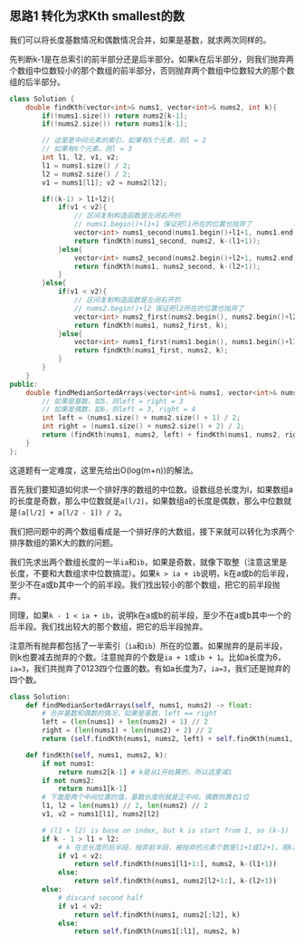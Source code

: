 ## 思路1 转化为求Kth smallest的数

我们可以将长度基数情况和偶数情况合并，如果是基数，就求两次同样的。

先判断k-1是在总索引的前半部分还是后半部分。如果k在后半部分，则我们抛弃两个数组中位数较小的那个数组的前半部分，否则抛弃两个数组中位数较大的那个数组的后半部分。

```cpp
class Solution {
    double findKth(vector<int>& nums1, vector<int>& nums2, int k){
        if(!nums1.size()) return nums2[k-1];
        if(!nums2.size()) return nums1[k-1];

        // 这里是中间元素的索引，如果有5个元素，则l = 2
        // 如果有6个元素，则l = 3
        int l1, l2, v1, v2;
        l1 = nums1.size() / 2;
        l2 = nums2.size() / 2;
        v1 = nums1[l1]; v2 = nums2[l2];

        if((k-1) > l1+l2){
            if(v1 < v2){
                // 区间复制构造函数是左闭右开的
                // nums1.begin()+l1+1 保证把l1所在的位置也抛弃了
                vector<int> nums1_second(nums1.begin()+l1+1, nums1.end());
                return findKth(nums1_second, nums2, k-(l1+1));
            }else{
                vector<int> nums2_second(nums2.begin()+l2+1, nums2.end());
                return findKth(nums1, nums2_second, k-(l2+1));
            }
        }else{
            if(v1 < v2){
                // 区间复制构造函数是左闭右开的
                // nums2.begin()+l2 保证把l2所在的位置也抛弃了
                vector<int> nums2_first(nums2.begin(), nums2.begin()+l2);
                return findKth(nums1, nums2_first, k);
            }else{
                vector<int> nums1_first(nums1.begin(), nums1.begin()+l1);
                return findKth(nums1_first, nums2, k);
            }
        }
    }
public:
    double findMedianSortedArrays(vector<int>& nums1, vector<int>& nums2) {
        // 如果是基数，如5，则left = right = 3
        // 如果是偶数，如6，则left = 3, right = 4
        int left = (nums1.size() + nums2.size() + 1) / 2;
        int right = (nums1.size() + nums2.size() + 2) / 2;
        return (findKth(nums1, nums2, left) + findKth(nums1, nums2, right)) / 2;
    }
};
```

这道题有一定难度，这里先给出O(log(m+n))的解法。

首先我们要知道如何求一个排好序的数组的中位数。设数组总长度为l，如果数组a的长度是奇数，那么中位数就是`a[l/2]`，如果数组a的长度是偶数，那么中位数就是`(a[l/2] + a[l/2 - 1]) / 2`。

我们把问题中的两个数组看成是一个排好序的大数组，接下来就可以转化为求两个排序数组的第K大的数的问题。

我们先求出两个数组长度的一半`ia`和`ib`，如果是奇数，就像下取整（注意这里是长度，不要和大数组求中位数搞混）。如果`k > ia + ib`说明，k在a或b的后半段，至少不在a或b其中一个的前半段。我们找出较小的那个数组，把它的前半段抛弃。

同理，如果`k - 1 < ia + ib`，说明k在a或b的前半段，至少不在a或b其中一个的后半段。我们找出较大的那个数组，把它的后半段抛弃。

注意所有抛弃都包括了一半索引（`ia`和`ib`）所在的位置。如果抛弃的是前半段，则k也要减去抛弃的个数。注意抛弃的个数是`ia + 1`或`ib + 1`。比如a长度为6，`ia=3`，我们共抛弃了0123四个位置的数。有如a长度为7，`ia=3`，我们还是抛弃的四个数。


```py
class Solution:
    def findMedianSortedArrays(self, nums1, nums2) -> float:
        # 合并基数和偶数的情况，如果是基数，left == right 
        left = (len(nums1) + len(nums2) + 1) // 2
        right = (len(nums1) + len(nums2) + 2) // 2
        return (self.findKth(nums1, nums2, left) + self.findKth(nums1, nums2, right)) / 2

    def findKth(self, nums1, nums2, k):
        if not nums1:
            return nums2[k-1] # k是从1开始算的，所以这里减1
        if not nums2:
            return nums1[k-1]
        # 下面是两个中间位置的值，基数长度则就是正中间，偶数则靠右1位
        l1, l2 = len(nums1) // 2, len(nums2) // 2
        v1, v2 = nums1[l1], nums2[l2]

        # (l1 + l2) is base on index, but k is start from 1, so (k-1)
        if k - 1 > l1 + l2:
            # k 在总长度的后半段，抛弃前半段，被抛弃的元素个数是l1+1或l2+1，用k减去它们
            if v1 < v2:
                return self.findKth(nums1[l1+1:], nums2, k-(l1+1))
            else:
                return self.findKth(nums1, nums2[l2+1:], k-(l2+1))
        else:
            # discard second half
            if v1 < v2:
                return self.findKth(nums1, nums2[:l2], k)
            else:
                return self.findKth(nums1[:l1], nums2, k)
```